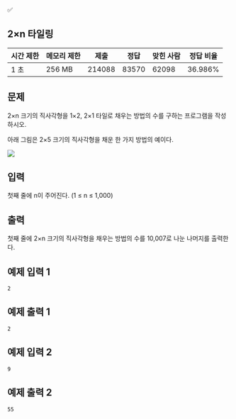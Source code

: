 <aside>
✅

# 2×n 타일링

| 시간 제한 | 메모리 제한 | 제출 | 정답 | 맞힌 사람 | 정답 비율 |
| --- | --- | --- | --- | --- | --- |
| 1 초 | 256 MB | 214088 | 83570 | 62098 | 36.986% |

## 문제

2×n 크기의 직사각형을 1×2, 2×1 타일로 채우는 방법의 수를 구하는 프로그램을 작성하시오.

아래 그림은 2×5 크기의 직사각형을 채운 한 가지 방법의 예이다.

![](https://onlinejudgeimages.s3-ap-northeast-1.amazonaws.com/problem/11726/1.png)

## 입력

첫째 줄에 n이 주어진다. (1 ≤ n ≤ 1,000)

## 출력

첫째 줄에 2×n 크기의 직사각형을 채우는 방법의 수를 10,007로 나눈 나머지를 출력한다.

## 예제 입력 1

```
2

```

## 예제 출력 1

```
2

```

## 예제 입력 2

```
9

```

## 예제 출력 2

```
55
```

</aside>